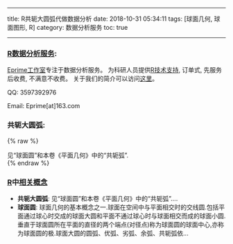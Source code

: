 
---
title: R共轭大圆弧代做数据分析
date: 2018-10-31 05:34:11
tags: [球面几何, 球面图形, R]
category: 数据分析服务
toc: true

---



<span></span>
<!-- more -->

### [R](/tags/R/)[数据分析服务](/categories/数据分析服务/):
[Eprime工作室](http://Eprime.cn/)专注于数据分析服务。
为科研人员提供[R技术支持](http://Eprime.cn/2018/08/18/Eprime工作室R代做服务详情/), 订单式, 先服务后收费, 不满意不收费。
关于我们的简介可以访问[这里](http://Eprime.cn/2018/08/17/关于Eprime工作室/)。

QQ: 3597392976

Email: Eprime[at]163.com



### 共轭大圆弧:

{% raw %}
<div class="p1">见“球面圆”和本卷《平面几何》中的“共轭弧”.</div>
{% endraw %}



### [R](/tags/R/)中[相关概念](/categories/数据分析服务)

- **共轭大圆弧**: 见“球面圆”和本卷《平面几何》中的“共轭弧”....
- **球面圆**: 球面几何的基本概念之一.球面在空间中与平面相交时的交线圆.包括平面通过球心时交成的球面大圆和平面不通过球心时与球面相交而成的球面小圆.垂直于球面圆所在平面的直径的两个端点(对径点)称为球面圆的球面中心,亦称为球面圆的极.球面大圆的圆弧、优弧、劣弧、余弧、共轭弧依...





